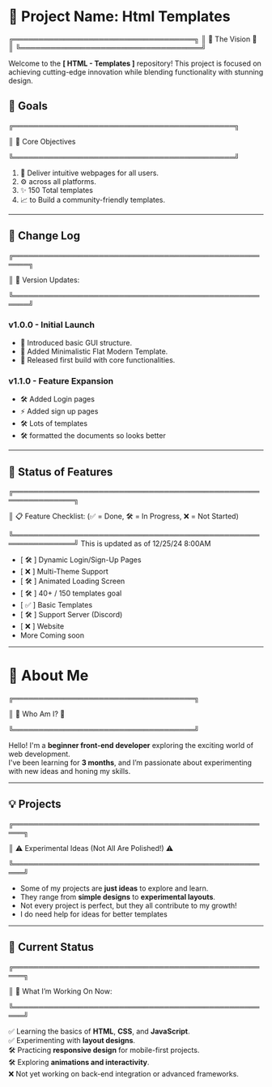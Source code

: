 # 🚀 Project Name: Html Templates

╔════════════════════════════════════╗ ║ 🌟 The Vision 🌟 ║ ╚════════════════════════════════════╝

Welcome to the **[ HTML - Templates ]** repository! This project is focused on achieving cutting-edge innovation while blending functionality with stunning design.

## 🌌 Goals

╔════════════════════════════════════════════╗

║ 🎯 Core Objectives 

╚════════════════════════════════════════════╝
1. 🌟 Deliver intuitive webpages for all users.  
2. ⚙️ across all platforms.    
3. ✨ 150 Total templates
5. 📈 to Build a community-friendly templates. 

---

## 📜 Change Log

╔═════════════════════════════════════════════════════╗

║ 🚀 Version Updates:                                 

╚═════════════════════════════════════════════════════╝

### v1.0.0 - Initial Launch
- 🌟 Introduced basic GUI structure.
- 🎨 Added Minimalistic Flat Modern Template.
- 🚀 Released first build with core functionalities.

### v1.1.0 - Feature Expansion
- 🛠️ Added Login pages
- ⚡ Added sign up pages
- 🛠️ Lots of templates
- 🛠️ formatted the documents so looks better

---

## 🔄 Status of Features

╔══════════════════════════════════════════════════════════════╗

║ 📋 Feature Checklist: (✅ = Done, 🛠️ = In Progress, ❌ = Not Started) 

╚══════════════════════════════════════════════════════════════╝
This is updated as of 12/25/24 8:00AM

- [ 🛠️ ] Dynamic Login/Sign-Up Pages  
- [ ❌ ] Multi-Theme Support  
- [ 🛠️ ] Animated Loading Screen  
- [ 🛠️ ] 40+ / 150 templates goal
- [ ✅ ] Basic Templates
- [ 🛠️ ] Support Server (Discord)
- [ ❌ ] Website
- More Coming soon

---

# 👋 About Me

╔════════════════════════════════════╗

║       🌟 Who Am I? 🌟              

╚════════════════════════════════════╝

Hello! I'm a **beginner front-end developer** exploring the exciting world of web development.  
I've been learning for **3 months**, and I’m passionate about experimenting with new ideas and honing my skills.

---

## 💡 Projects

╔════════════════════════════════════════════════════╗

║ ⚠️ Experimental Ideas (Not All Are Polished!) ⚠️  

╚════════════════════════════════════════════════════╝

- Some of my projects are **just ideas** to explore and learn.  
- They range from **simple designs** to **experimental layouts**.  
- Not every project is perfect, but they all contribute to my growth!
- I do need help for ideas for better templates

---

## 🔄 Current Status

╔════════════════════════════════════════════════════╗

║ 🚀 What I’m Working On Now:                       

╚════════════════════════════════════════════════════╝

✅ Learning the basics of **HTML**, **CSS**, and **JavaScript**.  
✅ Experimenting with **layout designs**.  
🛠️ Practicing **responsive design** for mobile-first projects.  
🛠️ Exploring **animations and interactivity**.  
❌ Not yet working on back-end integration or advanced frameworks.  




